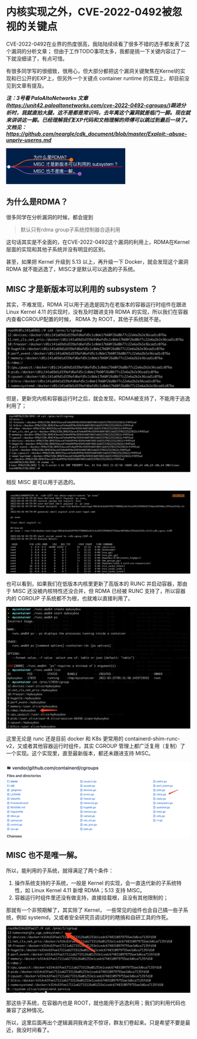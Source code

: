 # 内核实现之外，CVE-2022-0492被忽视的关键点

CVE-2022-0492在业界的热度很高，我陆陆续续看了很多不错的选手都发表了这个漏洞的分析文章；
但由于工作TODO事项太多，我都是挑一下关键内容过了一下就没细读了，有点可惜。

有很多同学写的很细致，很用心，但大部分都把这个漏洞关键聚焦在Kernel的实现和已公开的EXP上，但另外一个关键点 container runtime 的实现上，却目前没见到文章有提及。

***注：3号看 PaloAltoNetworks 文章(https://unit42.paloaltonetworks.com/cve-2022-0492-cgroups/)跟进分析时，我就直拍大腿，这不是都是常识吗，去年离这个漏洞就差临门一脚。现在就来讲讲这一脚。已经理解我们EXP代码和文档理解的师傅可以跳过到最后一块了。文档见： https://github.com/neargle/cdk_document/blob/master/Exploit:-abuse-unpriv-userns.md***

![](mdimg/2022-03-25-16-47-00.png)

## 为什么是RDMA？

很多同学在分析漏洞的时候，都会提到

> 默认只有rdma group子系统控制器合适利用

这句话其实是不全面的，在CVE-2022-0492这个漏洞的利用上，RDMA在Kernel层面的实现和其他子系统并没有明显的区别。

甚至，如果把 Kernel 升级到 5.13 以上，再升级一下 Docker，就会发现这个漏洞 RDMA 就不能逃逸了，MISC才是默认可以逃逸的子系统。

## MISC 才是新版本可以利用的 subsystem ？

其实，不难发现，RDMA 可以用于逃逸是因为在老版本的容器运行时组件在跟进 Linux Kernel 4.11 的实现时，没有及时跟进支持 RDMA 的实现，所以我们在容器内查看CGROUP配置的时候， RDMA 为 ROOT，其他子系统就不是。

![](mdimg/2022-03-25-13-18-17.png)

但是，更新完内核和容器运行时之后，就会发现，RDMA被支持了，不能用于逃逸利用了；

![](mdimg/2022-03-25-13-20-21.png)

相反 MISC 是可以用于逃逸的。

![](mdimg/2022-03-25-13-26-37.png)

也可以看到，如果我们在低版本内核里更新了高版本的 RUNC 并启动容器，那由于 MISC 还没被内核特性还没合并，但 RDMA 已经被 RUNC 支持了，所以容器内的 CGROUP 子系统都不为根，也就难以直接利用了。

![](mdimg/2022-03-25-13-32-44.png)

这里无论是 runc 还是目前 docker 和 K8s 更常用的 containerd-shim-runc-v2，又或者其他容器运行时组件，其实 CGROUP 管理上都广泛复用（复制）了一个实现。这个实现里，直至最新版本，都还未跟进支持 MISC。

![](mdimg/2022-03-25-13-45-52.png)

## MISC 也不是唯一解。

所以，能利用的子系统，就得满足了两个条件：

1. 操作系统支持的子系统，一般是 Kernel 的实现，会一直迭代新的子系统特性，如 Linux Kernel 4.11 新增 RDMA；5.13 支持 MISC。
2. 容器运行时组件里还没有做支持，直接挂载根，且没有其他限制的；

那就有一个非预期解了，其实除了 Kernel， 一些常见的组件也会自己搞一些子系统，例如 systemd，又或者安全研究员调试时的瞎搞和自研工具的作死。

![](mdimg/2022-03-25-13-53-05.png)

那这些子系统，在容器内也是 ROOT，就也能用于逃逸利用；我们的利用代码也兼容了这种情况。

所以，这里后面再出个逻辑漏洞我肯定不惊讶，群友们卷起来。只是希望不要是最近，我没时间看了。
